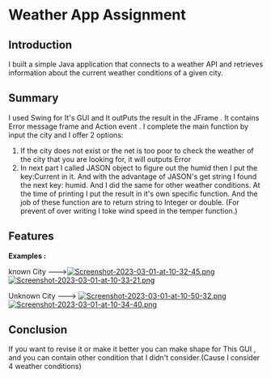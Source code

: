 # Weather App Assignment

## Introduction
I built a simple Java application that connects to a weather API and retrieves information about the current weather conditions of a given city.
##  Summary
I used Swing for It's GUI and It outPuts the result in the JFrame . It contains Error message frame and Action event .
I complete the main function by input the city and I offer  2 options:
1) If the city does not exist or the net is too poor to check the weather of the city that you are looking for, it will outputs Error
2) In next part I called JASON object to figure out the humid then I put the key:Current in it. And with the advantage of JASON's get string I found the next key: humid.
And I did the same for other weather conditions.
At the time of printing I put the result in it's own specific function.
And the job of these function are to return string to Integer or double. (For prevent of over writing I toke wind speed in the temper function.)

## Features
   **Examples :**

known City --->[![Screenshot-2023-03-01-at-10-32-45.png](https://i.postimg.cc/Rhyhrj0n/Screenshot-2023-03-01-at-10-32-45.png)](https://postimg.cc/XBK4d1dV)[![Screenshot-2023-03-01-at-10-33-21.png](https://i.postimg.cc/cHWf2tzN/Screenshot-2023-03-01-at-10-33-21.png)](https://postimg.cc/8FyFrcDy)

Unknown City --->
[![Screenshot-2023-03-01-at-10-50-32.png](https://i.postimg.cc/90gVRSwF/Screenshot-2023-03-01-at-10-50-32.png)](https://postimg.cc/gLh11gKf)
[![Screenshot-2023-03-01-at-10-34-40.png](https://i.postimg.cc/gcXGQtvm/Screenshot-2023-03-01-at-10-34-40.png)](https://postimg.cc/Bt3W1gYV)

## Conclusion
If you want to revise it or make it better you can make shape for This GUI , and you can contain other condition that I didn't consider.(Cause I consider 4 weather conditions)
